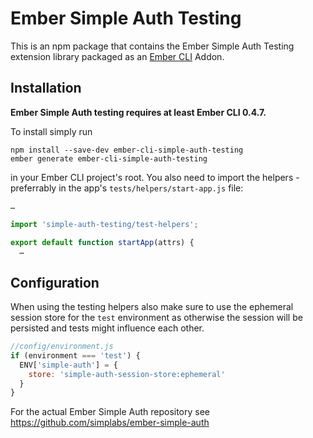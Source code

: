 #  Ember Simple Auth Testing

This is an npm package that contains the Ember Simple Auth Testing extension
library packaged as an [Ember CLI](https://github.com/stefanpenner/ember-cli)
Addon.

## Installation

**Ember Simple Auth testing requires at least Ember CLI 0.4.7.**

To install simply run

```
npm install --save-dev ember-cli-simple-auth-testing
ember generate ember-cli-simple-auth-testing
```

in your Ember CLI project's root. You also need to import the helpers -
preferrably in the app's `tests/helpers/start-app.js` file:

```js
…

import 'simple-auth-testing/test-helpers';

export default function startApp(attrs) {
  …
```

## Configuration

When using the testing helpers also make sure to use the ephemeral session
store for the `test` environment as otherwise the session will be persisted and
tests might influence each other.

```js
//config/environment.js
if (environment === 'test') {
  ENV['simple-auth'] = {
    store: 'simple-auth-session-store:ephemeral'
  }
}
```

For the actual Ember Simple Auth repository see
https://github.com/simplabs/ember-simple-auth
